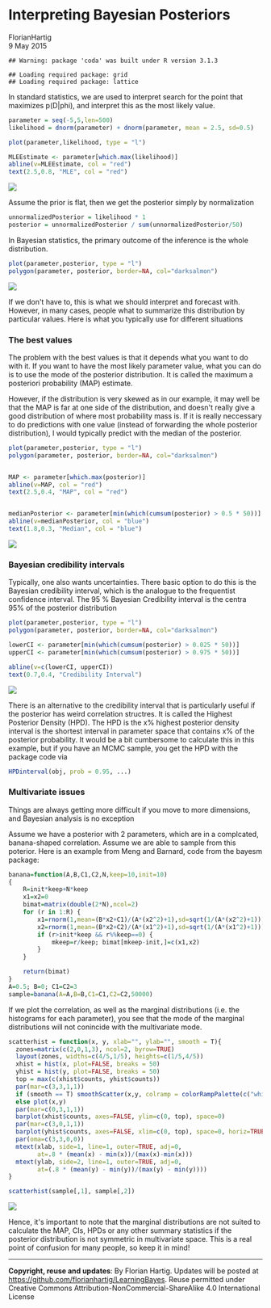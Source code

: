 # Interpreting Bayesian Posteriors
FlorianHartig  
9 May 2015  





```
## Warning: package 'coda' was built under R version 3.1.3
```

```
## Loading required package: grid
## Loading required package: lattice
```

In standard statistics, we are used to interpret search for the point that maximizes p(D|phi), and interpret this as the most likely value. 



```r
parameter = seq(-5,5,len=500)
likelihood = dnorm(parameter) + dnorm(parameter, mean = 2.5, sd=0.5)

plot(parameter,likelihood, type = "l")

MLEEstimate <- parameter[which.max(likelihood)]
abline(v=MLEEstimate, col = "red")
text(2.5,0.8, "MLE", col = "red")
```

![](Posterior_files/figure-html/unnamed-chunk-2-1.png) 

Assume the prior is flat, then we get the posterior simply by normalization


```r
unnormalizedPosterior = likelihood * 1 
posterior = unnormalizedPosterior / sum(unnormalizedPosterior/50) 
```

In Bayesian statistics, the primary outcome of the inference is the whole distribution. 


```r
plot(parameter,posterior, type = "l")
polygon(parameter, posterior, border=NA, col="darksalmon")
```

![](Posterior_files/figure-html/unnamed-chunk-4-1.png) 

If we don't have to, this is what we should interpret and forecast with. However, in many cases, people what to summarize this distribution by particular values. Here is what you typically use for different situations

### The best values 

The problem with the best values is that it depends what you want to do with it. If you want to have the most likely parameter value, what you can do is to use the mode of the posterior distribution. It is called the maximum a posteriori probability (MAP) estimate. 

However, if the distribution is very skewed as in our example, it may well be that the MAP is far at one side of the distribution, and doesn't really give a good distribution of where most probability mass is. If it is really neccessary to do predictions with one value (instead of forwarding the whole posterior distribution), I would typically predict with the median of the posterior. 



```r
plot(parameter,posterior, type = "l")
polygon(parameter, posterior, border=NA, col="darksalmon")


MAP <- parameter[which.max(posterior)]
abline(v=MAP, col = "red")
text(2.5,0.4, "MAP", col = "red")


medianPosterior <- parameter[min(which(cumsum(posterior) > 0.5 * 50))]
abline(v=medianPosterior, col = "blue")
text(1.8,0.3, "Median", col = "blue")
```

![](Posterior_files/figure-html/unnamed-chunk-5-1.png) 

### Bayesian credibility intervals

Typically, one also wants uncertainties. There basic option to do this is the Bayesian credibility interval, which is the analogue to the frequentist confidence interval. The 95 % Bayesian Credibility interval is the centra 95% of the posterior distribution



```r
plot(parameter,posterior, type = "l")
polygon(parameter, posterior, border=NA, col="darksalmon")

lowerCI <- parameter[min(which(cumsum(posterior) > 0.025 * 50))]
upperCI <- parameter[min(which(cumsum(posterior) > 0.975 * 50))]

abline(v=c(lowerCI, upperCI))
text(0.7,0.4, "Credibility Interval")
```

![](Posterior_files/figure-html/unnamed-chunk-6-1.png) 

There is an alternative to the credibility interval that is particularly useful if the posterior has weird correlation structres. It is called the Highest Posterior Density (HPD). The HPD is the x% highest posterior density interval is the shortest interval in parameter space that contains x% of the posterior probability. It would be a bit cumbersome to calculate this in this example, but if you have an MCMC sample, you get the HPD with the package code via


```r
HPDinterval(obj, prob = 0.95, ...)
```


### Multivariate issues

Things are always getting more difficult if you move to more dimensions, and Bayesian analysis is no exception 

Assume we have a posterior with 2 parameters, which are in a complcated, banana-shaped correlation. Assume we are able to sample from this poterior. Here is an example from Meng and Barnard, code from the bayesm package:


```r
banana=function(A,B,C1,C2,N,keep=10,init=10)
{
    R=init*keep+N*keep
    x1=x2=0
    bimat=matrix(double(2*N),ncol=2)
    for (r in 1:R) {
        x1=rnorm(1,mean=(B*x2+C1)/(A*(x2^2)+1),sd=sqrt(1/(A*(x2^2)+1)))
        x2=rnorm(1,mean=(B*x2+C2)/(A*(x1^2)+1),sd=sqrt(1/(A*(x1^2)+1)))
        if (r>init*keep && r%%keep==0) {
            mkeep=r/keep; bimat[mkeep-init,]=c(x1,x2)
        }
    }

    return(bimat)
}
A=0.5; B=0; C1=C2=3
sample=banana(A=A,B=B,C1=C1,C2=C2,50000)
```


If we plot the correlation, as well as the marginal distributions (i.e. the histograms for each parameter), you see that the mode of the marginal distributions will not conincide with the multivariate mode.


```r
scatterhist = function(x, y, xlab="", ylab="", smooth = T){
  zones=matrix(c(2,0,1,3), ncol=2, byrow=TRUE)
  layout(zones, widths=c(4/5,1/5), heights=c(1/5,4/5))
  xhist = hist(x, plot=FALSE, breaks = 50)
  yhist = hist(y, plot=FALSE, breaks = 50)
  top = max(c(xhist$counts, yhist$counts))
  par(mar=c(3,3,1,1))
  if (smooth == T) smoothScatter(x,y, colramp = colorRampPalette(c("white", "darkorange", "darkred", "darkslateblue")))
  else plot(x,y)
  par(mar=c(0,3,1,1))
  barplot(xhist$counts, axes=FALSE, ylim=c(0, top), space=0)
  par(mar=c(3,0,1,1))
  barplot(yhist$counts, axes=FALSE, xlim=c(0, top), space=0, horiz=TRUE)
  par(oma=c(3,3,0,0))
  mtext(xlab, side=1, line=1, outer=TRUE, adj=0, 
        at=.8 * (mean(x) - min(x))/(max(x)-min(x)))
  mtext(ylab, side=2, line=1, outer=TRUE, adj=0, 
        at=(.8 * (mean(y) - min(y))/(max(y) - min(y))))
}

scatterhist(sample[,1], sample[,2])
```

![](Posterior_files/figure-html/unnamed-chunk-9-1.png) 

Hence, it's important to note that the marginal distributions are not suited to calculate the MAP, CIs, HPDs or any other summary statistics if the posterior distribution is not symmetric in multivariate space. This is a real point of confusion for many people, so keep it in mind!


---
**Copyright, reuse and updates**: By Florian Hartig. Updates will be posted at https://github.com/florianhartig/LearningBayes. Reuse permitted under Creative Commons Attribution-NonCommercial-ShareAlike 4.0 International License

